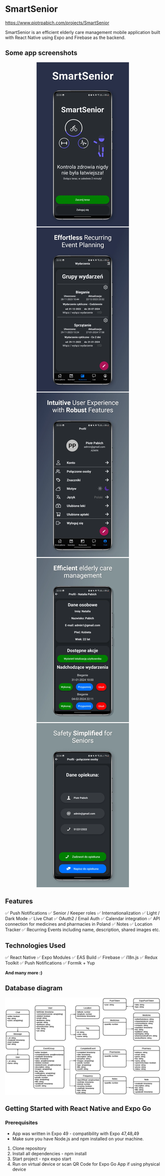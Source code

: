 # SmartSenior

https://www.piotrpabich.com/projects/SmartSenior

SmartSenior is an efficient elderly care management mobile application built with React Native using Expo and Firebase as the backend.

## Some app screenshots

<div style="text-align: center;">
    <img src="/img/01.webp" alt="image" width="300" height="auto">
    <img src="/img/02.webp" alt="image" width="300" height="auto">
    <img src="/img/03.webp" alt="image" width="300" height="auto">
    <img src="/img/04.webp" alt="image" width="300" height="auto">
    <img src="/img/05.webp" alt="image" width="300" height="auto">
</div>

## Features

✅ Push Notifications
✅ Senior / Keeper roles
✅ Internationalization
✅ Light / Dark Mode
✅ Live Chat
✅ OAuth2 / Email Auth
✅ Calendar integration
✅ API connection for medicines and pharmacies in Poland
✅ Notes
✅ Location Tracker
✅ Recurring Events including name, description, shared images etc.

## Technologies Used

✅ React Native
✅ Expo Modules
✅ EAS Build
✅ Firebase
✅ i18n.js
✅ Redux Toolkit
✅ Push Notifications
✅ Formik + Yup

**And many more :)**

## Database diagram

![Database Diagram](img/database.png)

## Getting Started with React Native and Expo Go

### Prerequisites

- App was written in Expo 49 - compatibility with Expo 47,48,49
- Make sure you have Node.js and npm installed on your machine.

1. Clone repository
2. Install all dependencies - npm install
3. Start project - npx expo start
4. Run on virtual device or scan QR Code for Expo Go App if using physical device
